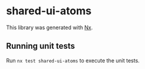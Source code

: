 # shared-ui-atoms

This library was generated with [Nx](https://nx.dev).

## Running unit tests

Run `nx test shared-ui-atoms` to execute the unit tests.
